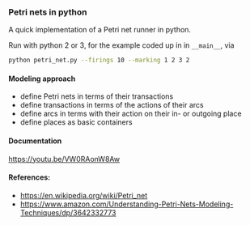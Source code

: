 ### Petri nets in python

A quick implementation of a Petri net runner in python.
  
Run with python 2 or 3, for the example coded up in in `__main__`, via

```bash
python petri_net.py --firings 10 --marking 1 2 3 2
```

#### Modeling approach
  * define Petri nets in terms of their transactions
  * define transactions in terms of the actions of their arcs
  * define arcs in terms with their action on their in- or outgoing place
  * define places as basic containers
  
#### Documentation

https://youtu.be/VW0RAonW8Aw
  
#### References:
 * https://en.wikipedia.org/wiki/Petri_net
 * https://www.amazon.com/Understanding-Petri-Nets-Modeling-Techniques/dp/3642332773

